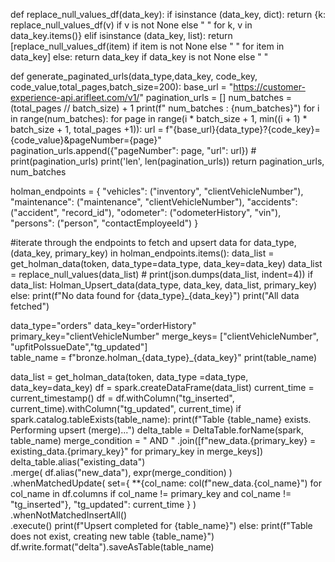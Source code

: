 def replace_null_values_df(data_key):
    if isinstance (data_key, dict):
        return {k: replace_null_values_df(v) if v is not None else " " for k, v in data_key.items()}
    elif isinstance (data_key, list):
        return [replace_null_values_df(item) if item is not None else " " for item in data_key]
    else:
        return data_key if data_key is not None else " "



def generate_paginated_urls(data_type,data_key, code_key, code_value,total_pages,batch_size=200):
    base_url = "https://customer-experience-api.arifleet.com/v1/"
    pagination_urls = []
    num_batches = (total_pages // batch_size) + 1
    print(f" num_batches : {num_batches}")
    for i in range(num_batches):
        for page in range(i * batch_size + 1, min((i + 1) * batch_size + 1, total_pages +1)):
            url = f"{base_url}{data_type}?{code_key}={code_value}&pageNumber={page}"
            pagination_urls.append({"pageNumber": page, "url": url})
            # print(pagination_urls)
    print('len', len(pagination_urls))
    return pagination_urls, num_batches


holman_endpoints = {
    "vehicles": ("inventory", "clientVehicleNumber"),
    "maintenance": ("maintenance", "clientVehicleNumber"),
    "accidents": ("accident", "record_id"),
    "odometer": ("odometerHistory", "vin"),
    "persons": ("person", "contactEmployeeId")
}

#iterate through the endpoints to fetch and upsert data
for data_type, (data_key, primary_key) in holman_endpoints.items():
    data_list = get_holman_data(token, data_type=data_type, data_key=data_key)
    data_list = replace_null_values(data_list)
    # print(json.dumps(data_list, indent=4))
    if data_list:
        Holman_Upsert_data(data_type, data_key, data_list, primary_key)
    else:
        print(f"No data found for {data_type}_{data_key}")
print("All data fetched")


data_type="orders" 
data_key="orderHistory"
primary_key="clientVehicleNumber"
merge_keys= ["clientVehicleNumber", "upfitPoIssueDate","tg_updated"]  
table_name = f"bronze.holman_{data_type}_{data_key}"
print(table_name)

data_list = get_holman_data(token, data_type =data_type, data_key=data_key)
df = spark.createDataFrame(data_list)
current_time = current_timestamp()
df = df.withColumn("tg_inserted", current_time).withColumn("tg_updated", current_time)
if spark.catalog.tableExists(table_name):
    print(f"Table {table_name} exists. Performing upsert (merge)...")
    delta_table = DeltaTable.forName(spark, table_name)
    merge_condition = " AND " .join([f"new_data.{primary_key} = existing_data.{primary_key}" for primary_key in merge_keys])
    delta_table.alias("existing_data") \
        .merge(
            df.alias("new_data"), expr(merge_condition)
        ) \
        .whenMatchedUpdate(
            set={
                **{col_name: col(f"new_data.{col_name}") for col_name in df.columns if col_name != primary_key and col_name != "tg_inserted"},
                "tg_updated": current_time
            }
        ) \
        .whenNotMatchedInsertAll() \
        .execute()
    print(f"Upsert completed for {table_name}")
else:
    print(f"Table does not exist, creating new table {table_name}")
    df.write.format("delta").saveAsTable(table_name)
